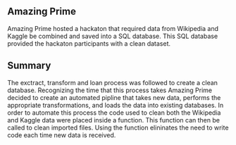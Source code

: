 <h2>Amazing Prime</h2>
<p>Amazing Prime hosted a hackaton that required data from Wikipedia and Kaggle be combined and saved into a SQL database.  This SQL database provided the hackaton participants with a clean dataset.</p>
<h2>Summary</h2>
<p>The exctract, transform and loan process was followed to create a clean database.  Recognizing the time that this process takes Amazing Prime decided to create an automated pipline that takes new data, performs the appropriate transformations, and loads the data into existing databases.  In order to automate this process the code used to clean both the Wikipedia and Kaggle data were placed inside a function.  This function can then be called to clean imported files.  Using the function elininates the need to write code each time new data is received.</p>

